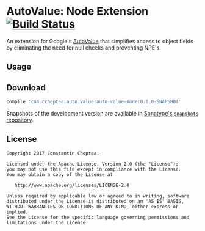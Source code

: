 # AutoValue: Node Extension [![Build Status](https://travis-ci.org/ccheptea/auto-value-node.svg?branch=master)](https://travis-ci.org/ccheptea/auto-value-variant)

An extension for Google's [AutoValue](https://github.com/google/auto/tree/master/value) that simplifies access to object
fields by eliminating the need for null checks and preventing NPE's.


## Usage


## Download

```groovy
compile 'com.ccheptea.auto.value:auto-value-node:0.1.0-SNAPSHOT'
 ```

Snapshots of the development version are available in [Sonatype's `snapshots` repository][snap].

## License


```
Copyright 2017 Constantin Cheptea.

Licensed under the Apache License, Version 2.0 (the "License");
you may not use this file except in compliance with the License.
You may obtain a copy of the License at

   http://www.apache.org/licenses/LICENSE-2.0

Unless required by applicable law or agreed to in writing, software
distributed under the License is distributed on an "AS IS" BASIS,
WITHOUT WARRANTIES OR CONDITIONS OF ANY KIND, either express or implied.
See the License for the specific language governing permissions and
limitations under the License.
```

[snap]: https://oss.sonatype.org/content/repositories/snapshots/
